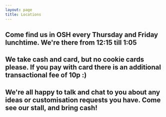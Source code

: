 ```yaml
---
layout: page
title: Locations
---
```


## Come find us in OSH every Thursday and Friday lunchtime. We're there from 12:15 till 1:05
## We take cash and card, but no cookie cards please. If you pay with card there is an additional transactional fee of 10p :)
## We're all happy to talk and chat to you about any ideas or customisation requests you have. Come see our stall, and bring cash!

